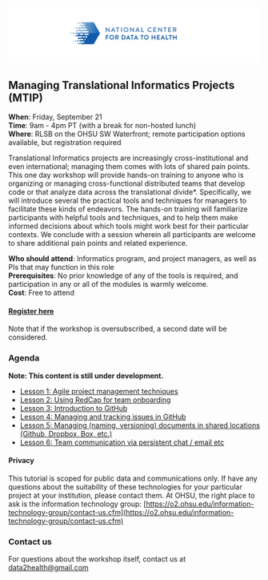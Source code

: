 ![](./other-images/CD2H-logo-01.png)
## Managing Translational Informatics Projects (MTIP)

**When**: Friday, September 21  
**Time**: 9am - 4pm PT (with a break for non-hosted lunch)  
**Where**: RLSB on the OHSU SW Waterfront; remote participation options available, but registration required

Translational Informatics projects are increasingly cross-institutional and even international; managing them comes with lots of shared pain points. This one day workshop will provide hands-on training to anyone who is organizing or managing cross-functional distributed teams that develop code or that analyze data across the translational divide*. Specifically, we will introduce several the practical tools and techniques for managers to facilitate these kinds of endeavors. The hands-on training will familiarize participants with helpful tools and techniques, and to help them make informed decisions about which tools might work best for their particular contexts. We conclude with a session wherein all participants are welcome to share additional pain points and related experience.

**Who should attend**: Informatics program, and project managers, as well as PIs that may function in this role  
**Prerequisites**: No prior knowledge of any of the tools is required, and participation in any or all of the modules is warmly welcome.  
**Cost**: Free to attend  

#### [Register here](https://docs.google.com/forms/d/e/1FAIpQLSdNWPSk1jJVu-b2ITL6SwNVlOkaqdHiymTV4GtrZzmetuaJdQ/viewform)
Note that if the workshop is oversubscribed, a second date will be considered.

### Agenda

**Note: This content is still under development.**  

- [Lesson 1: Agile project management techniques](lessons/Lesson1.md)
- [Lesson 2: Using RedCap for team onboarding](lessons/Lesson2.md) 
- [Lesson 3: Introduction to GitHub
](lessons/Lesson3.md) 
- [Lesson 4: Managing and tracking issues in GitHub
](lessons/Lesson4.md)
- [Lesson 5: Managing (naming, versioning) documents in shared locations (Github, Dropbox, Box, etc.)](lessons/Lesson5.md) 
- [Lesson 6: Team communication via persistent chat / email etc](lessons/Lesson6.md)

#### Privacy
This tutorial is scoped for public data and communications only. If have any questions about the suitability of these technologies for your particular project at your institution, please contact them. At OHSU, the right place to ask is the information technology group: [https://o2.ohsu.edu/information-technology-group/contact-us.cfm](https://o2.ohsu.edu/information-technology-group/contact-us.cfm)

### Contact us
For questions about the workshop itself, contact us at [data2health@gmail.com](mailto:data2health@gmail.com)

